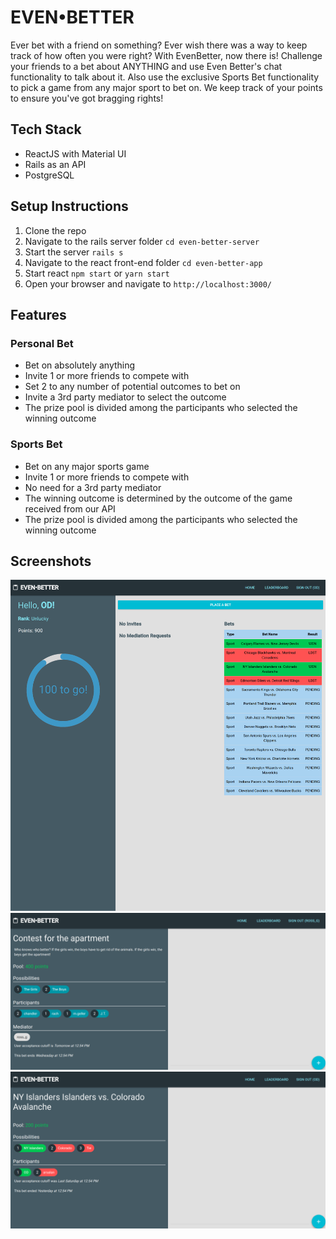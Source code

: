 # EVEN•BETTER

Ever bet with a friend on something? Ever wish there was a way to keep track of how often you were right? With EvenBetter, now there is! Challenge your friends to a bet about ANYTHING and use Even Better's chat functionality to talk about it. Also use the exclusive Sports Bet functionality to pick a game from any major sport to bet on. We keep track of your points to ensure you've got bragging rights!

## Tech Stack
- ReactJS with Material UI
- Rails as an API
- PostgreSQL

## Setup Instructions
1. Clone the repo
2. Navigate to the rails server folder `cd even-better-server`
3. Start the server `rails s`
4. Navigate to the react front-end folder `cd even-better-app`
5. Start react `npm start` or `yarn start`
6. Open your browser and navigate to `http://localhost:3000/`

## Features
### Personal Bet
- Bet on absolutely anything
- Invite 1 or more friends to compete with
- Set 2 to any number of potential outcomes to bet on
- Invite a 3rd party mediator to select the outcome
- The prize pool is divided among the participants who selected the winning outcome

### Sports Bet
- Bet on any major sports game
- Invite 1 or more friends to compete with
- No need for a 3rd party mediator
- The winning outcome is determined by the outcome of the game received from our API
- The prize pool is divided among the participants who selected the winning outcome

## Screenshots
![home](./screenshots/home.png "home")
![personal bet](./screenshots/personal_bet.png "personal bet")
![sports bet](./screenshots/sports_bet.png "sports bet")
